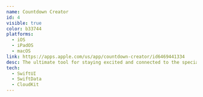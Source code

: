 ```yaml
---
name: Countdown Creator
id: 4
visible: true
color: b33744
platforms:
  - iOS
  - iPadOS
  - macOS
link: https://apps.apple.com/us/app/countdown-creator/id6469441334
desc: The ultimate tool for staying excited and connected to the special moments in your life.
tech: 
  - SwiftUI
  - SwiftData
  - CloudKit
---
```

